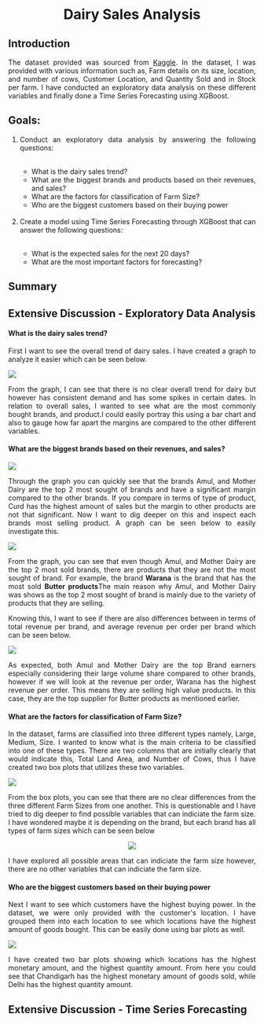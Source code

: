 <div align = 'center';'><h1>Dairy Sales Analysis</h1></div>
<p><h2>Introduction</h2></p>
<div align='justify';'><p>The dataset provided was sourced from <a href = "https://www.kaggle.com/datasets/suraj520/dairy-goods-sales-dataset">Kaggle</a>. In the dataset, I was provided with various information such as, Farm details on its size, location, and number of cows, Customer Location, and Quantity Sold and in Stock per farm. I have conducted an exploratory data analysis on these different variables and finally done a Time Series Forecasting using XGBoost.  </p>
<h2>Goals:</h2>
<ol>
  <li>Conduct an exploratory data analysis by answering the following questions:</li><br>
    <ul>
      <li>What is the dairy sales trend?</li>
      <li>What are the biggest brands and products based on their revenues, and sales?</li>
      <li>What are the factors for classification of Farm Size?</li>
      <li>Who are the biggest customers based on their buying power</li>
    </ul>
  <br>
  <li>Create a model using Time Series Forecasting through XGBoost that can answer the following questions:</li><br>
    <ul>
      <li>What is the expected sales for the next 20 days?</li>
      <li>What are the most important factors for forecasting?</li>
    </ul>
</ol>
<h2>Summary</h2>
<h2>Extensive Discussion - Exploratory Data Analysis</h2>
<h4>What is the dairy sales trend?</h4>
<p>First I want to see the overall trend of dairy sales. I have created a graph to analyze it easier which can be seen below.</p>
<img src="https://github.com/ibpinto3098/Personal-Projects/assets/144035560/a019a3d3-9fce-41f0-bebf-4d2d39b46a74"/>
<p>From the graph, I can see that there is no clear overall trend for dairy but however has consistent demand and has some spikes in certain dates. In relation to overall sales, I wanted to see what are the most commonly bought brands, and product.I could easily portray this using a bar chart and also to gauge how far apart the margins are compared to the other different variables.</p>
<h4>What are the biggest brands based on their revenues, and sales?</h4>
<img src="https://github.com/ibpinto3098/Personal-Projects/assets/144035560/866fca1c-6585-4204-a977-1be2c111c061"/>
<p>Through the graph you can quickly see that the brands Amul, and Mother Dairy are the top 2 most sought of brands and have a significant margin compared to the other brands. If you compare in terms of type of product, Curd has the highest amount of sales but the margin to other products are not that significant. Now I want to dig deeper on this and inspect each brands most selling product.  A graph can be seen below to easily investigate this.</p>
<img src="https://github.com/ibpinto3098/Personal-Projects/assets/144035560/e292aedb-efea-454b-9f10-756aafcebdcc"/>
<p>From the graph, you can see that even though Amul, and Mother Dairy are the top 2 most sold brands, there are products that they are not the most sought of brand. For example, the brand <strong>Warana</strong> is the brand that has the most sold <strong>Butter products</strong>The main reason why Amul, and Mother Dairy was shows as the top 2 most sought of brand is mainly due to the variety of products that they are selling.</p>
<p>Knowing this, I want to see if there are also differences between in terms of total revenue per brand, and average revenue per order per brand which can be seen below.</p>
<img src="https://github.com/ibpinto3098/Personal-Projects/assets/144035560/0a492b2c-24a6-4147-b73e-4cf25fe8baef"/>
<p>As expected, both Amul and Mother Dairy are the top Brand earners especially considering their large volume share compared to other brands, however if we will look at the revenue per order, Warana has the highest revenue per order. This means they are selling high value products. In this case, they are the top supplier for Butter products as mentioned earlier.</p>
<h4>What are the factors for classification of Farm Size?</h4>
<p>In the dataset, farms are classified into three different types namely, Large, Medium, Size. I wanted to know what is the main criteria to be classified into one of these types. There are two columns that are initially clearly that would indicate this, Total Land Area, and Number of Cows, thus I have created two box plots that utilizes these two variables.</p>
<img src="https://github.com/ibpinto3098/Personal-Projects/assets/144035560/0865b25c-9f3d-496a-aaae-bc681f18edfc"/>
<p>From the box plots, you can see that there are no clear differences from the three different Farm Sizes from one another.  This is questionable and I have tried to dig deeper to find possible variables that can indiciate the farm size.  I have wondered maybe it is depending on the brand, but each brand has all types of farm sizes which can be seen below</p>
<p align='center'><img src="https://github.com/ibpinto3098/Personal-Projects/assets/144035560/24ed5ba5-ef8d-40ad-8e86-e7ab8b592f3e"/></p>
<p> I have explored all possible areas that can indiciate the farm size however, there are no other variables that can indiciate the farm size.</p>
<h4>Who are the biggest customers based on their buying power</h4>
<p> Next I want to see which customers have the highest buying power.  In the dataset, we were only provided with the customer's location.  I have grouped them into each location to see which locations have the highest amount of goods bought. This can be easily done using bar plots as well.</p>
<img src="https://github.com/ibpinto3098/Personal-Projects/assets/144035560/f9defedb-ead7-4df6-a13c-660811a028c8"/>
<p>I have created two bar plots showing which locations has the highest monetary amount, and the highest quantity amount. From here you could see that Chandigarh has the highest monetary amount of goods sold, while Delhi has the highest quantity amount.</p>

<h2>Extensive Discussion - Time Series Forecasting</h2>


</div>
